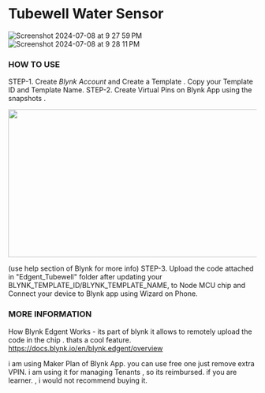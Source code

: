 # Tubewell Water Sensor #

![Screenshot 2024-07-08 at 9 27 59 PM](https://github.com/deepaklohia/Arduino-and-IoT-Projects/assets/57560249/abae2933-8385-4f38-8d7c-7e4510be5bfc)
![Screenshot 2024-07-08 at 9 28 11 PM](https://github.com/deepaklohia/Arduino-and-IoT-Projects/assets/57560249/1e4be284-cae4-4614-bec1-c8a66e2aa7e2)


### HOW TO USE ###
STEP-1. Create _Blynk Account_ and Create a Template . Copy your Template ID and Template Name.
STEP-2. Create Virtual Pins on Blynk App using the snapshots .

<!--
![Blynk Virtual Pins](https://github.com/deepaklohia/Arduino-and-IoT-Projects/assets/57560249/e93f260e-4090-49b9-9e20-952cf29f174b)
-->

<img src="https://github.com/deepaklohia/Arduino-and-IoT-Projects/assets/57560249/e93f260e-4090-49b9-9e20-952cf29f174b)" width=600 height=300>

(use help section of Blynk for more info)
STEP-3. Upload the code attached in "Edgent_Tubewell" folder after updating your BLYNK_TEMPLATE_ID/BLYNK_TEMPLATE_NAME,  to Node MCU chip and Connect your device to Blynk app using Wizard on Phone. 

### MORE INFORMATION ###
How Blynk Edgent Works - its part of blynk it allows to remotely upload the code in the chip . thats a cool feature. 
https://docs.blynk.io/en/blynk.edgent/overview

i am using Maker Plan of Blynk App. you can use free one just remove extra VPIN. i am using it for managing Tenants , so its reimbursed. if you are learner. ,  i would not recommend buying it. 




